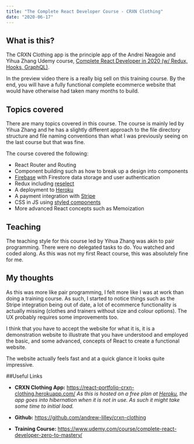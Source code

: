 ```yaml
---
title: "The Complete React Developer Course - CRXN Clothing"
date: "2020-06-17"
---
```


## What is this?

The CRXN Clothing app is the principle app of the Andrei Neagoie and Yihua Zhang Udemy course, [Complete React Developer in 2020 (w/ Redux, Hooks, GraphQL)](https://www.udemy.com/course/complete-react-developer-zero-to-mastery/).

In the preview video there is a really big sell on this training course. By the end, you will have a fully functional complete ecommerce website that would have otherwise had taken many months to build.

## Topics covered

There are many topics covered in this course. The course is mainly led by Yihua Zhang and he has a slightly different approach to the file directory structure and file naming conventions than what I was previously seeing on the last course but that was fine. 

The course covered the following:

* React Router and Routing
* Component building such as how to break up a design into components
* [Firebase](https://firebase.google.com/) with Firestore data storage and user authentication
* Redux including [reselect](https://github.com/reduxjs/reselect)
* A deployment to [Heroku](https://www.heroku.com/)
* A payment integration with [Stripe](https://stripe.com/)
* CSS in JS using [styled components](https://styled-components.com/)
* More advanced React concepts such as Memoization

## Teaching

The teaching style for this course led by Yihua Zhang was akin to pair programming. There were no delegated tasks to do. You watched and coded along. As this was not my first React course, this was absolutely fine for me.

## My thoughts

As this was more like pair programming, I felt more like I was at work than doing a training course. As such, I started to notice things such as the Stripe integration being out of date, a lot of ecommerce functionality is actually missing (clothes and trainers without size and colour options). The UX probably requires some improvements too.

I think that you have to accept the website for what it is, it is a demonstration website to illustrate that you have understood and employed the basic, and some advanced, concepts of React to create a functional website.

The website actually feels fast and at a quick glance it looks quite impressive.

##Useful Links

* **CRXN Clothing App:** https://react-portfolio-crxn-clothing.herokuapp.com/
*As this is hosted on a free plan at [Heroku](https://www.heroku.com/), the app goes into hibernation when it is not in use. As such it might take some time to initial load.*

* **Github:** https://github.com/andrew-lilley/crxn-clothing

* **Training Course:** https://www.udemy.com/course/complete-react-developer-zero-to-mastery/
